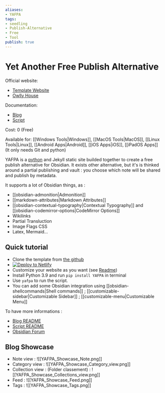 ```yaml
---
aliases: 
- YAFPA
tags:
- seedling
- Publish-Alternative
- Free
- Tool
publish: true
---
```


# Yet Another Free Publish Alternative

Official website: 
- [Template Website](https://master--owlly-house.netlify.app/notes/)
- [Owlly House](https://owlly-house.netlify.app/)

Documentation: 
- [Blog](https://github.com/Mara-Li/yet-another-free-publish-alternative)
- [Script](https://pypi.org/project/YAFPA/)

Cost: 0 (Free)

Available for: [[Windows Tools|Windows]], [[MacOS Tools|MacOS]], [[Linux Tools|Linux]], [[Android Apps|Android]], [[iOS Apps|iOS]], [[iPadOS Apps]] (It only needs Git and python)


YAFPA is a [python](https://www.python.org/) and Jekyll static site builded together to create a free publish alternative for Obsidian. It exists other alternative, but it's is thinked around a partial publishing and vault : you choose which note will be shared and publish by metadata. 

It supports a lot of Obsidian things, as :
- [[obsidian-admonition|Admonition]]
- [[markdown-attributes|Markdown Attributes]]
- [[obsidian-contextual-typography|Contextual Typography]] and [[obsidian-codemirror-options|CodeMirror Options]]
- Wikilinks 
- Partial Transluction
- Image Flags CSS
- Latex, Mermaid… 

## Quick tutorial

- Clone the template from [the github](https://github.com/Mara-Li/yet-another-free-publish-alternative)
- [![Deploy to Netlify](https://www.netlify.com/img/deploy/button.svg)](https://app.netlify.com/start/deploy?repository=https://github.com/Mara-Li/yet-another-free-publish-alternative)
- Customize your website as you want (see [Readme](https://github.com/Mara-Li/yet-another-free-publish-alternative#how-do-i-customize-this-for-my-needs))
- Install Python 3.9 and run `pip install YAFPA` in terminal 
- Use `yafpa` to run the script.
- You can add some Obsidian integration using [[obsidian-shellcommands|Shell commands]] ; [[customizable-sidebar|Customizable Sidebar]] ; [[customizable-menu|Customizable Menu]]

To have more informations :
- [Blog README](https://github.com/Mara-Li/yet-another-free-publish-alternative#readme)
- [Script README](https://github.com/Mara-Li/YAFPA-python#readme)
- [Obsidian Forum](https://forum.obsidian.md/t/yet-another-free-publish-alternative-yafpa/23608)

## Blog Showcase
- Note view : ![[YAFPA_Showcase_Note.png]]
- Category view :  ![[YAFPA_Showcase_Category_view.png]]
- Collection view : (Folder classement) : ![[YAFPA_Showcase_Collections_view.png]]
- Feed : ![[YAFPA_Showcase_Feed.png]]
- Tags : ![[YAFPA_Showcase_Tags.png]]